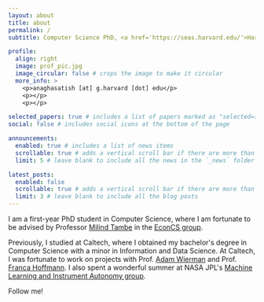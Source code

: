 ```yaml
---
layout: about
title: about
permalink: /
subtitle: Computer Science PhD, <a href='https://seas.harvard.edu/'>Harvard University</a>

profile:
  align: right
  image: prof_pic.jpg
  image_circular: false # crops the image to make it circular
  more_info: >
    <p>anaghasatish [at] g.harvard [dot] edu</p>
    <p></p>
    <p></p>

selected_papers: true # includes a list of papers marked as "selected={true}"
social: false # includes social icons at the bottom of the page

announcements:
  enabled: true # includes a list of news items
  scrollable: true # adds a vertical scroll bar if there are more than 3 news items
  limit: 5 # leave blank to include all the news in the `_news` folder

latest_posts:
  enabled: false
  scrollable: true # adds a vertical scroll bar if there are more than 3 new posts items
  limit: 3 # leave blank to include all the blog posts
---
```


I am a first-year PhD student in Computer Science, where I am fortunate to be advised by Professor [Milind Tambe](https://teamcore.seas.harvard.edu/tambe/) in the [EconCS group](https://econcs.seas.harvard.edu/).

Previously, I studied at Caltech, where I obtained my bachelor's degree in Computer Science with a minor in Information and Data Science. At Caltech, I was fortunate to work on projects with Prof. [Adam Wierman](https://adamwierman.com/) and Prof. [Franca Hoffmann](https://francahoffmann.com/). I also spent a wonderful summer at NASA JPL's [Machine Learning and Instrument Autonomy group](https://ml.jpl.nasa.gov/).

Follow me!
<a href="https://scholar.google.com/citations?user=KGHel6FK3fkC&hl=en&oi=ao" target="_blank" title="Google Scholar">
<i class="ai ai-google-scholar ai-lg"></i>
</a>
<a href="https://www.linkedin.com/in/anaghasatish548" target="_blank" title="LinkedIn">
<i class="fab fa-linkedin fa-lg"></i>
</a>
<a href="https://www.goodreads.com/user/show/57630921-anagha" target="_blank" title="Goodreads">
<i class="fab fa-goodreads fa-lg"></i>
</a>
